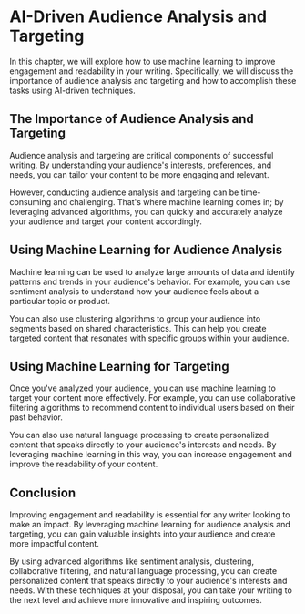 AI-Driven Audience Analysis and Targeting
==================================================================================================

In this chapter, we will explore how to use machine learning to improve engagement and readability in your writing. Specifically, we will discuss the importance of audience analysis and targeting and how to accomplish these tasks using AI-driven techniques.

The Importance of Audience Analysis and Targeting
-------------------------------------------------

Audience analysis and targeting are critical components of successful writing. By understanding your audience's interests, preferences, and needs, you can tailor your content to be more engaging and relevant.

However, conducting audience analysis and targeting can be time-consuming and challenging. That's where machine learning comes in; by leveraging advanced algorithms, you can quickly and accurately analyze your audience and target your content accordingly.

Using Machine Learning for Audience Analysis
--------------------------------------------

Machine learning can be used to analyze large amounts of data and identify patterns and trends in your audience's behavior. For example, you can use sentiment analysis to understand how your audience feels about a particular topic or product.

You can also use clustering algorithms to group your audience into segments based on shared characteristics. This can help you create targeted content that resonates with specific groups within your audience.

Using Machine Learning for Targeting
------------------------------------

Once you've analyzed your audience, you can use machine learning to target your content more effectively. For example, you can use collaborative filtering algorithms to recommend content to individual users based on their past behavior.

You can also use natural language processing to create personalized content that speaks directly to your audience's interests and needs. By leveraging machine learning in this way, you can increase engagement and improve the readability of your content.

Conclusion
----------

Improving engagement and readability is essential for any writer looking to make an impact. By leveraging machine learning for audience analysis and targeting, you can gain valuable insights into your audience and create more impactful content.

By using advanced algorithms like sentiment analysis, clustering, collaborative filtering, and natural language processing, you can create personalized content that speaks directly to your audience's interests and needs. With these techniques at your disposal, you can take your writing to the next level and achieve more innovative and inspiring outcomes.
